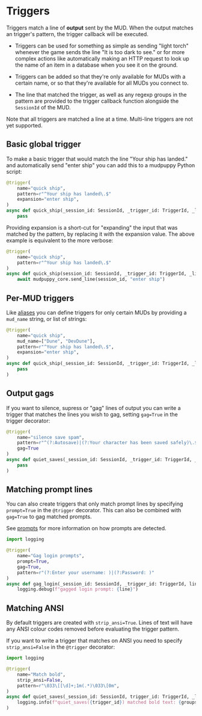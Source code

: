 # Triggers

Triggers match a line of **output** sent by the MUD. When the output matches an
trigger's pattern, the trigger callback will be executed.

* Triggers can be used for something as simple as sending "light torch" whenever
the game sends the line "It is too dark to see." or for more complex actions
like automatically making an HTTP request to look up the name of an item in
a database when you see it on the ground.

* Triggers can be added so that they're only available for MUDs with a certain
name, or so that they're available for all MUDs you connect to.

* The line that matched the trigger, as well as any regexp groups in the pattern are
provided to the trigger callback function alongside the `SessionId` of the MUD.

<div class="warning">
Note that all triggers are matched a line at a time. Multi-line triggers are not
yet supported.
</div>

## Basic global trigger

To make a basic trigger that would match the line "Your ship has landed." and
automatically send "enter ship" you can add this to a mudpuppy Python script:

```python
@trigger(
    name="quick ship",
    pattern=r"^Your ship has landed\.$"
    expansion="enter ship",
)
async def quick_ship(_session_id: SessionId, _trigger_id: TriggerId, _line: str, _groups):
    pass
```

Providing expansion is a short-cut for "expanding" the input that was matched by
the pattern, by replacing it with the expansion value. The above example is
equivalent to the more verbose:

```python
@trigger(
    name="quick ship",
    pattern=r"^Your ship has landed\.$"
)
async def quick_ship(session_id: SessionId, _trigger_id: TriggerId, _line: str, _groups):
    await mudpuppy_core.send_line(session_id, "enter ship")
```

## Per-MUD triggers

Like [aliases](aliases.md) you can define triggers for only certain MUDs by
providing a `mud_name` string, or list of strings:

```python
@trigger(
    name="quick ship",
    mud_name=["Dune", "DevDune"],
    pattern=r"^Your ship has landed\.$",
    expansion="enter ship",
)
async def quick_ship(_session_id: SessionId, _trigger_id: TriggerId, _line: str, _groups):
    pass
)
```

## Output gags

If you want to silence, supress or "gag" lines of output you can write a trigger
that matches the lines you wish to gag, setting `gag=True` in the trigger
decorator:

```python
@trigger(
    name="silence save spam",
    pattern=r"^(?:Autosave)|(?:Your character has been saved safely)\.$",
    gag=True
)
async def quiet_saves(_session_id: SessionId, _trigger_id: TriggerId, _line: str, _groups):
    pass
)
```

## Matching prompt lines

You can also create triggers that only match prompt lines by specifying
`prompt=True` in the `@trigger` decorator. This can also be combined with
`gag=True` to gag matched prompts.

See [prompts] for more information on how prompts are detected.

```python
import logging

@trigger(
    name="Gag login prompts",
    prompt=True,
    gag=True,
    pattern=r"(?:Enter your username: )|(?:Password: )"
)
async def gag_login(_session_id: SessionId, _trigger_id: TriggerId, line: str, _groups: Any):
    logging.debug(f"gagged login prompt: {line}")
```

[prompts]: prompts.md

## Matching ANSI

By default triggers are created with `strip_ansi=True`. Lines of text will have
any ANSI colour codes removed before evaluating the trigger pattern.

If you want to write a trigger that matches on ANSI you need to specify
`strip_ansi=False` in the `@trigger` decorator:

```python
import logging

@trigger(
    name="Match bold",
    strip_ansi=False,
    pattern=r"\033\[[\d]+;1m(.*)\033\[0m",
)
async def quiet_saves(_session_id: SessionId, trigger_id: TriggerId, _line: str, groups):
    logging.info(f"quiet_saves({trigger_id}) matched bold text: {groups[0]}")
)
```
